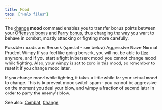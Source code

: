```yaml
---
title: Mood
tags: ["Help files"]
---
```

The [change](change "wikilink") **mood** command enables you to transfer
bonus points between your [Offensive bonus](Offensive_bonus "wikilink")
and [Parry bonus](Parry_bonus "wikilink"), thus changing the way you
want to behave in combat, mostly attacking or fighting more carefully.

Possible moods are: Berserk (special - see below) Aggressive Brave
Normal Prudent Wimpy If you feel like going berserk, you will not be
able to [flee](flee "wikilink") anymore, and if you start a fight in
berserk mood, you cannot change mood while fighting. Also, your
[wimpy](wimpy "wikilink") is set to zero in this mood, so remember to
reset it if you change mood later.

If you change mood while fighting, it takes a little while for your
actual mood to change. This is to prevent mood switch spam - you cannot
be aggressive on the moment you deal your blow, and wimpy a fraction of
second later in order to parry the enemy's blow.

See also: [Combat](Combat "wikilink"), [Change](Change "wikilink")
